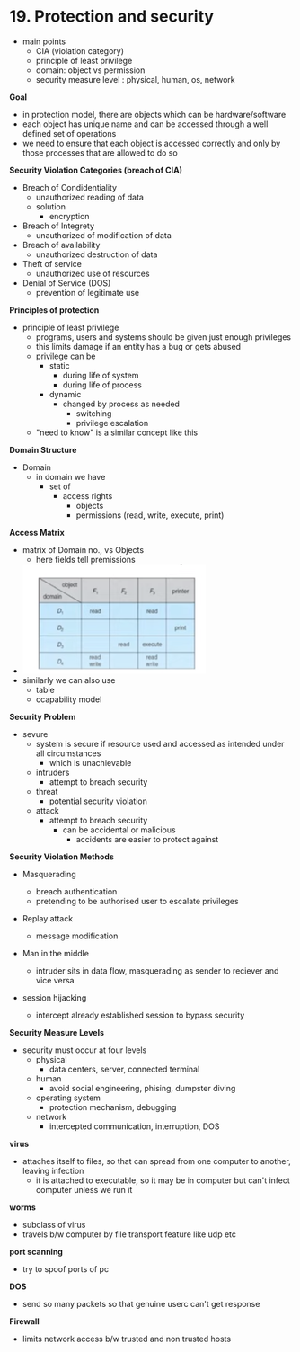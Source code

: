# 19. Protection and security

- main points
	- CIA (violation category)
	- principle of least privilege
	- domain: object vs permission
	- security measure level : physical, human, os, network


**Goal**
- in protection model, there are objects which can be hardware/software
- each object has unique name and can be accessed through a well defined set of operations
- we need to ensure that each object is accessed correctly and only by those processes that are allowed to do so


**Security Violation Categories (breach of CIA)**
- Breach of Condidentiality
	- unauthorized reading of data
	- solution
		- encryption
- Breach of Integrety
	- unauthorized of modification of data
- Breach of availability
	- unauthorized destruction of data
- Theft of service
	- unauthorized use of resources
- Denial of Service (DOS)
	- prevention of legitimate use




**Principles of protection**
- principle of least privilege
	- programs, users and systems should be given just enough privileges
	- this limits damage if an entity has a bug or gets abused
	- privilege can be 
		- static
			- during life of system
			- during life of process
		- dynamic
			- changed by process as needed
				- switching
				- privilege escalation
	- "need to know" is a similar concept like this




**Domain Structure**


- Domain
	- in domain we have
		- set of 
			- access rights
				- objects
				- permissions (read, write, execute, print)



**Access Matrix**
- matrix of Domain no., vs Objects
	- here fields tell premissions
- ![96d67fabf106e0f3f5c9b189b115e94b.png](../_resources/52dbf8215fc04693bd43224634dd7fe3.png)
- similarly we can also use
	- table
	- ccapability model



**Security Problem**
- sevure
	- system is secure if resource used and accessed as intended under all circumstances
		- which is unachievable
	- intruders
		- attempt to breach security
	- threat
		- potential security violation
	- attack
		- attempt to breach security
			- can be accidental or malicious
				- accidents are easier to protect against




**Security Violation Methods**
- Masquerading
	- breach authentication
	- pretending to be authorised user to escalate privileges
- Replay attack
	- message modification

- Man in the middle
	- intruder sits in data flow, masquerading as sender to reciever and vice versa
- session hijacking
	- intercept already established session to bypass security



**Security Measure Levels**
- security must occur at four levels
	- physical
		- data centers, server, connected terminal
	- human
		- avoid social engineering, phising, dumpster diving
	- operating system
		- protection mechanism, debugging
	- network
		- intercepted communication, interruption, DOS



**virus**
- attaches itself to files, so that can spread from one computer to another, leaving infection
	- it is attached to executable, so it may be in computer but can't infect computer unless we run it

**worms**
- subclass of virus
- travels b/w computer by file transport feature like udp etc



**port scanning**
- try to spoof ports of pc


**DOS**
- send so many packets so that genuine userc can't get response




**Firewall**

- limits network access b/w trusted and non trusted hosts


































